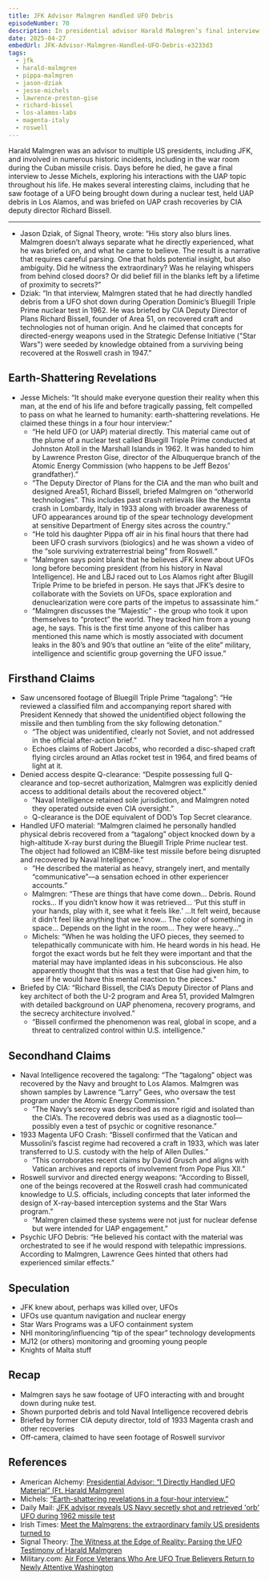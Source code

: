 ```yaml
---
title: JFK Advisor Malmgren Handled UFO Debris
episodeNumber: 70
description: In presidential advisor Harald Malmgren’s final interview, he says he held UFO material.
date: 2025-04-27
embedUrl: JFK-Advisor-Malmgren-Handled-UFO-Debris-e3233d3
tags:
  - jfk
  - harald-malmgren
  - pippa-malmgren
  - jason-dziak
  - jesse-michels
  - lawrence-preston-gise
  - richard-bissel
  - los-alamos-labs
  - magenta-italy
  - roswell
---
```


Harald Malmgren was an advisor to multiple US presidents, including JFK, and involved in numerous historic incidents, including in the war room during the Cuban missile crisis. Days before he died, he gave a final interview to Jesse Michels, exploring his interactions with the UAP topic throughout his life. He makes several interesting claims, including that he saw footage of a UFO being brought down during a nuclear test, held UAP debris in Los Alamos, and was briefed on UAP crash recoveries by CIA deputy director Richard Bissell.

---

- Jason Dziak, of Signal Theory, wrote: “His story also blurs lines. Malmgren doesn’t always separate what he directly experienced, what he was briefed on, and what he came to believe. The result is a narrative that requires careful parsing. One that holds potential insight, but also ambiguity. Did he witness the extraordinary? Was he relaying whispers from behind closed doors? Or did belief fill in the blanks left by a lifetime of proximity to secrets?”
- Dziak: “In that interview, Malmgren stated that he had directly handled debris from a UFO shot down during Operation Dominic’s Bluegill Triple Prime nuclear test in 1962. He was briefed by CIA Deputy Director of Plans Richard Bissell, founder of Area 51, on recovered craft and technologies not of human origin. And he claimed that concepts for directed-energy weapons used in the Strategic Defense Initiative ("Star Wars") were seeded by knowledge obtained from a surviving being recovered at the Roswell crash in 1947.”

## Earth-Shattering Revelations

- Jesse Michels: “It should make everyone question their reality when this man, at the end of his life and before tragically passing, felt compelled to pass on what he learned to humanity: earth-shattering revelations. He claimed these things in a four hour interview:”
  - “He held UFO (or UAP) material directly. This material came out of the plume of a nuclear test called Bluegill Triple Prime conducted at Johnston Atoll in the Marshall Islands in 1962. It was handed to him by Lawrence Preston Gise, director of the Albuquerque branch of the Atomic Energy Commission (who happens to be Jeff Bezos’ grandfather).”
  - “The Deputy Director of Plans for the CIA and the man who built and designed Area51, Richard Bissell, briefed Malmgren on “otherworld technologies”. This includes past crash retrievals like the Magenta crash in Lombardy, Italy in 1933 along with broader awareness of UFO appearances around tip of the spear technology development at sensitive Department of Energy sites across the country.”
  - “He told his daughter Pippa off air in his final hours that there had been UFO crash survivors (biologics) and he was shown a video of the “sole surviving extraterrestrial being” from Roswell.“
  - “Malmgren says point blank that he believes JFK knew about UFOs long before becoming president (from his history in Naval Intelligence). He and LBJ raced out to Los Alamos right after Blugill Triple Prime to be briefed in person. He says that JFK’s desire to collaborate with the Soviets on UFOs, space exploration and denuclearization were core parts of the impetus to assassinate him.”
  - “Malmgren discusses the “Majestic” - the group who took it upon themselves to “protect” the world. They tracked him from a young age, he says. This is the first time anyone of this caliber has mentioned this name which is mostly associated with document leaks in the 80’s and 90’s that outline an “elite of the elite” military, intelligence and scientific group governing the UFO issue.”

## Firsthand Claims

- Saw uncensored footage of Bluegill Triple Prime “tagalong”: “He reviewed a classified film and accompanying report shared with President Kennedy that showed the unidentified object following the missile and then tumbling from the sky following detonation.”
  - “The object was unidentified, clearly not Soviet, and not addressed in the official after-action brief.”
  - Echoes claims of Robert Jacobs, who recorded a disc-shaped craft flying circles around an Atlas rocket test in 1964, and fired beams of light at it.
- Denied access despite Q-clearance: “Despite possessing full Q-clearance and top-secret authorization, Malmgren was explicitly denied access to additional details about the recovered object.”
  - “Naval Intelligence retained sole jurisdiction, and Malmgren noted they operated outside even CIA oversight.”
  - Q-clearance is the DOE equivalent of DOD’s Top Secret clearance.
- Handled UFO material: “Malmgren claimed he personally handled physical debris recovered from a “tagalong” object knocked down by a high-altitude X-ray burst during the Bluegill Triple Prime nuclear test. The object had followed an ICBM-like test missile before being disrupted and recovered by Naval Intelligence.”
  - “He described the material as heavy, strangely inert, and mentally “communicative”—a sensation echoed in other experiencer accounts.”
  - Malmgren: “These are things that have come down… Debris. Round rocks… If you didn’t know how it was retrieved… ‘Put this stuff in your hands, play with it, see what it feels like.’ …It felt weird, because it didn’t feel like anything that we know… The color of something in space… Depends on the light in the room… They were heavy…”
  - Michels: “When he was holding the UFO pieces, they seemed to telepathically communicate with him. He heard words in his head. He forgot the exact words but he felt they were important and that the material may have implanted ideas in his subconscious. He also apparently thought that this was a test that Gise had given him, to see if he would have this mental reaction to the pieces."
- Briefed by CIA: “Richard Bissell, the CIA’s Deputy Director of Plans and key architect of both the U-2 program and Area 51, provided Malmgren with detailed background on UAP phenomena, recovery programs, and the secrecy architecture involved.”
  - “Bissell confirmed the phenomenon was real, global in scope, and a threat to centralized control within U.S. intelligence.”

## Secondhand Claims

- Naval Intelligence recovered the tagalong: “The “tagalong” object was recovered by the Navy and brought to Los Alamos. Malmgren was shown samples by Lawrence “Larry” Gees, who oversaw the test program under the Atomic Energy Commission.”
  - “The Navy’s secrecy was described as more rigid and isolated than the CIA’s. The recovered debris was used as a diagnostic tool—possibly even a test of psychic or cognitive resonance.”
- 1933 Magenta UFO Crash: “Bissell confirmed that the Vatican and Mussolini’s fascist regime had recovered a craft in 1933, which was later transferred to U.S. custody with the help of Allen Dulles.”
  - “This corroborates recent claims by David Grusch and aligns with Vatican archives and reports of involvement from Pope Pius XII.”
- Roswell survivor and directed energy weapons: “According to Bissell, one of the beings recovered at the Roswell crash had communicated knowledge to U.S. officials, including concepts that later informed the design of X-ray-based interception systems and the Star Wars program.”
  - “Malmgren claimed these systems were not just for nuclear defense but were intended for UAP engagement.”
- Psychic UFO Debris: “He believed his contact with the material was orchestrated to see if he would respond with telepathic impressions. According to Malmgren, Lawrence Gees hinted that others had experienced similar effects.”

## Speculation

- JFK knew about, perhaps was killed over, UFOs
- UFOs use quantum navigation and nuclear energy
- Star Wars Programs was a UFO containment system
- NHI monitoring/influencing “tip of the spear” technology developments
- MJ12 (or others) monitoring and grooming young people
- Knights of Malta stuff

## Recap

- Malmgren says he saw footage of UFO interacting with and brought down during nuke test.
- Shown purported debris and told Naval Intelligence recovered debris
- Briefed by former CIA deputy director, told of 1933 Magenta crash and other recoveries
- Off-camera, claimed to have seen footage of Roswell survivor

## References

- American Alchemy: [Presidential Advisor: “I Directly Handled UFO Material” \(Ft. Harald Malmgren\)](https://www.youtube.com/watch?v=09KP8XVf5nY)
- Michels: [“Earth-shattering revelations in a four-hour interview.”](https://x.com/AlchemyAmerican/status/1914798587877241306)
- Daily Mail: [JFK advisor reveals US Navy secretly shot and retrieved 'orb' UFO during 1962 missile test](https://www.dailymail.co.uk/news/article-14524339/JFK-advisor-reveals-US-Navy-secretly-shot-retrieved-orb-UFO-1962-missile-test.html)
- Irish Times: [Meet the Malmgrens: the extraordinary family US presidents turned to](https://www.irishtimes.com/news/world/meet-the-malmgrens-the-extraordinary-family-us-presidents-turned-to-1.3284559)
- Signal Theory: [The Witness at the Edge of Reality: Parsing the UFO Testimony of Harald Malmgren](https://signaltheory.substack.com/p/the-witness-at-the-edge-of-reality)
- Military.com: [Air Force Veterans Who Are UFO True Believers Return to Newly Attentive Washington](https://www.military.com/daily-news/2021/10/19/air-force-veterans-who-are-ufo-true-believers-return-newly-attentive-washington.html)
